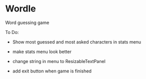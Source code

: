 # Wordle
Word guessing game

 To Do:

- Show most guessed and most asked characters in stats menu

- make stats menu look better

- change string in menu to ResizableTextPanel

- add exit button when game is finished
